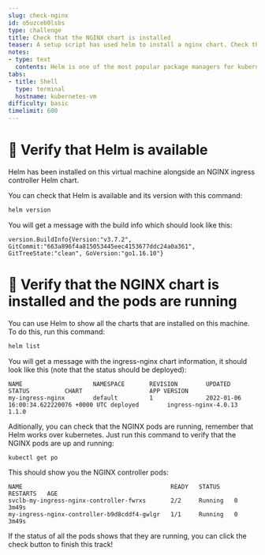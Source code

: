 ```yaml
---
slug: check-nginx
id: o5uzceb0lsbs
type: challenge
title: Check that the NGINX chart is installed
teaser: A setup script has used helm to install a nginx chart. Check that it worked!
notes:
- type: text
  contents: Helm is one of the most popular package managers for kubernetes!
tabs:
- title: Shell
  type: terminal
  hostname: kubernetes-vm
difficulty: basic
timelimit: 600
---
```

👀 Verify that Helm is available
==========================

Helm has been installed on this virtual machine alongside an NGINX ingress controller Helm chart.

You can check that Helm is available and its version with this command:

```bash
helm version
```

You will get a message with the build info which should look like this:

```
version.BuildInfo{Version:"v3.7.2", GitCommit:"663a896f4a815053445eec4153677ddc24a0a361", GitTreeState:"clean", GoVersion:"go1.16.10"}
```

👀 Verify that the NGINX chart is installed and the pods are running
==========================

You can use Helm to show all the charts that are installed on this machine. To do this, run this command:

```bash
helm list
```

You will get a message with the ingress-nginx chart information, it should look like this (note that the status should be deployed):

```
NAME                    NAMESPACE       REVISION        UPDATED                                 STATUS          CHART                   APP VERSION
my-ingress-nginx        default         1               2022-01-06 16:00:34.622220076 +0000 UTC deployed        ingress-nginx-4.0.13    1.1.0
```


Aditionally, you can check that the NGINX pods are running, remember that Helm works over kubernetes. Just run this command to verify that the NGINX pods are up and running:

```
kubectl get po
```

This should show you the NGINX controller pods:

```
NAME                                          READY   STATUS    RESTARTS   AGE
svclb-my-ingress-nginx-controller-fwrxs       2/2     Running   0          3m49s
my-ingress-nginx-controller-b9d8cddf4-gwlgr   1/1     Running   0          3m49s
```

If the status of all the pods shows that they are running, you can click the check button to finish this track!
